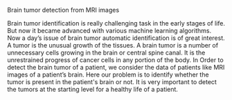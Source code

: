 Brain tumor detection from MRI images

Brain tumor identification is really challenging task in the early stages of life. But now it became advanced with various machine learning algorithms. Now a day’s issue of brain tumor automatic identification is of great interest. A tumor is the unusual growth of the tissues. A brain tumor is a number of unnecessary cells growing in the brain or central spine canal.
It is the unrestrained progress of cancer cells in any portion of the body. In Order to detect the brain tumor of a patient, we consider the data of patients like MRI images of a patient’s brain. Here our problem is to identify whether the tumor is present in the patient's brain or not. It is very important to detect the tumors at the starting level for a healthy life of a patient.